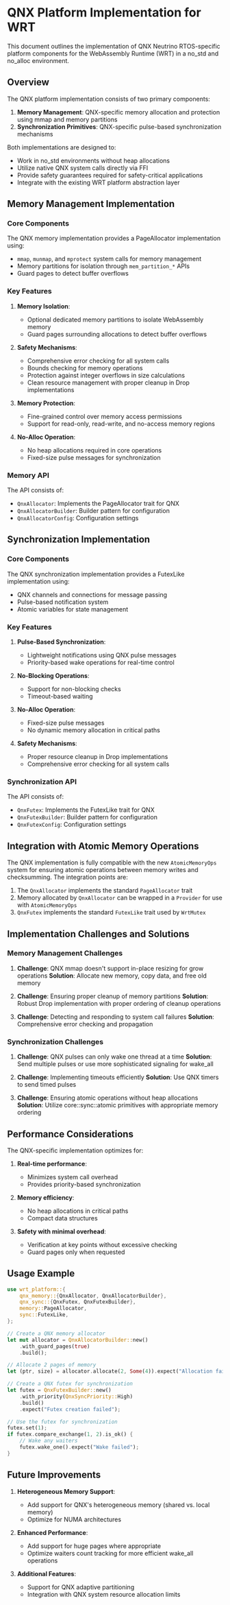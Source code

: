 # QNX Platform Implementation for WRT

This document outlines the implementation of QNX Neutrino RTOS-specific platform components for the WebAssembly Runtime (WRT) in a no_std and no_alloc environment.

## Overview

The QNX platform implementation consists of two primary components:

1. **Memory Management**: QNX-specific memory allocation and protection using mmap and memory partitions
2. **Synchronization Primitives**: QNX-specific pulse-based synchronization mechanisms

Both implementations are designed to:
- Work in no_std environments without heap allocations
- Utilize native QNX system calls directly via FFI
- Provide safety guarantees required for safety-critical applications
- Integrate with the existing WRT platform abstraction layer

## Memory Management Implementation

### Core Components

The QNX memory implementation provides a PageAllocator implementation using:

- `mmap`, `munmap`, and `mprotect` system calls for memory management
- Memory partitions for isolation through `mem_partition_*` APIs
- Guard pages to detect buffer overflows

### Key Features

1. **Memory Isolation**:
   - Optional dedicated memory partitions to isolate WebAssembly memory
   - Guard pages surrounding allocations to detect buffer overflows

2. **Safety Mechanisms**:
   - Comprehensive error checking for all system calls
   - Bounds checking for memory operations
   - Protection against integer overflows in size calculations
   - Clean resource management with proper cleanup in Drop implementations

3. **Memory Protection**:
   - Fine-grained control over memory access permissions
   - Support for read-only, read-write, and no-access memory regions

4. **No-Alloc Operation**:
   - No heap allocations required in core operations
   - Fixed-size pulse messages for synchronization

### Memory API

The API consists of:

- `QnxAllocator`: Implements the PageAllocator trait for QNX
- `QnxAllocatorBuilder`: Builder pattern for configuration
- `QnxAllocatorConfig`: Configuration settings

## Synchronization Implementation

### Core Components

The QNX synchronization implementation provides a FutexLike implementation using:

- QNX channels and connections for message passing
- Pulse-based notification system
- Atomic variables for state management

### Key Features

1. **Pulse-Based Synchronization**:
   - Lightweight notifications using QNX pulse messages
   - Priority-based wake operations for real-time control

2. **No-Blocking Operations**:
   - Support for non-blocking checks
   - Timeout-based waiting

3. **No-Alloc Operation**:
   - Fixed-size pulse messages
   - No dynamic memory allocation in critical paths

4. **Safety Mechanisms**:
   - Proper resource cleanup in Drop implementations
   - Comprehensive error checking for all system calls

### Synchronization API

The API consists of:

- `QnxFutex`: Implements the FutexLike trait for QNX
- `QnxFutexBuilder`: Builder pattern for configuration
- `QnxFutexConfig`: Configuration settings

## Integration with Atomic Memory Operations

The QNX implementation is fully compatible with the new `AtomicMemoryOps` system for ensuring atomic operations between memory writes and checksumming. The integration points are:

1. The `QnxAllocator` implements the standard `PageAllocator` trait
2. Memory allocated by `QnxAllocator` can be wrapped in a `Provider` for use with `AtomicMemoryOps`
3. `QnxFutex` implements the standard `FutexLike` trait used by `WrtMutex`

## Implementation Challenges and Solutions

### Memory Management Challenges

1. **Challenge**: QNX mmap doesn't support in-place resizing for grow operations
   **Solution**: Allocate new memory, copy data, and free old memory

2. **Challenge**: Ensuring proper cleanup of memory partitions
   **Solution**: Robust Drop implementation with proper ordering of cleanup operations

3. **Challenge**: Detecting and responding to system call failures
   **Solution**: Comprehensive error checking and propagation

### Synchronization Challenges

1. **Challenge**: QNX pulses can only wake one thread at a time
   **Solution**: Send multiple pulses or use more sophisticated signaling for wake_all

2. **Challenge**: Implementing timeouts efficiently
   **Solution**: Use QNX timers to send timed pulses

3. **Challenge**: Ensuring atomic operations without heap allocations
   **Solution**: Utilize core::sync::atomic primitives with appropriate memory ordering

## Performance Considerations

The QNX-specific implementation optimizes for:

1. **Real-time performance**:
   - Minimizes system call overhead
   - Provides priority-based synchronization

2. **Memory efficiency**:
   - No heap allocations in critical paths
   - Compact data structures

3. **Safety with minimal overhead**:
   - Verification at key points without excessive checking
   - Guard pages only when requested

## Usage Example

```rust
use wrt_platform::{
    qnx_memory::{QnxAllocator, QnxAllocatorBuilder},
    qnx_sync::{QnxFutex, QnxFutexBuilder},
    memory::PageAllocator,
    sync::FutexLike,
};

// Create a QNX memory allocator
let mut allocator = QnxAllocatorBuilder::new()
    .with_guard_pages(true)
    .build();

// Allocate 2 pages of memory
let (ptr, size) = allocator.allocate(2, Some(4)).expect("Allocation failed");

// Create a QNX futex for synchronization
let futex = QnxFutexBuilder::new()
    .with_priority(QnxSyncPriority::High)
    .build()
    .expect("Futex creation failed");

// Use the futex for synchronization
futex.set(1);
if futex.compare_exchange(1, 2).is_ok() {
    // Wake any waiters
    futex.wake_one().expect("Wake failed");
}
```

## Future Improvements

1. **Heterogeneous Memory Support**:
   - Add support for QNX's heterogeneous memory (shared vs. local memory)
   - Optimize for NUMA architectures

2. **Enhanced Performance**:
   - Add support for huge pages where appropriate
   - Optimize waiters count tracking for more efficient wake_all operations

3. **Additional Features**:
   - Support for QNX adaptive partitioning
   - Integration with QNX system resource allocation limits